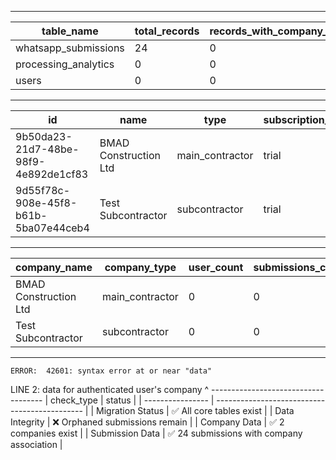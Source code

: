 -------------
| table_name           | total_records | records_with_company_id | orphaned_records |
| -------------------- | ------------- | ----------------------- | ---------------- |
| whatsapp_submissions | 24            | 0                       | 24               |
| processing_analytics | 0             | 0                       | 0                |
| users                | 0             | 0                       | 0                |
---------------
| id                                   | name                  | type            | subscription_tier | created_at                    |
| ------------------------------------ | --------------------- | --------------- | ----------------- | ----------------------------- |
| 9b50da23-21d7-48be-98f9-4e892de1cf83 | BMAD Construction Ltd | main_contractor | trial             | 2025-08-11 15:53:08.277456+00 |
| 9d55f78c-908e-45f8-b61b-5ba07e44ceb4 | Test Subcontractor    | subcontractor   | trial             | 2025-08-11 15:53:08.277456+00 |
---------------------------
| company_name          | company_type    | user_count | submissions_count | analytics_count |
| --------------------- | --------------- | ---------- | ----------------- | --------------- |
| BMAD Construction Ltd | main_contractor | 0          | 0                 | 0               |
| Test Subcontractor    | subcontractor   | 0          | 0                 | 0               |
------------------------------
    ERROR:  42601: syntax error at or near "data"
LINE 2:   data for authenticated user's company
          ^
          ------------------------------------
| check_type       | status                                        |
| ---------------- | --------------------------------------------- |
| Migration Status | ✅ All core tables exist                       |
| Data Integrity   | ❌ Orphaned submissions remain                 |
| Company Data     | ✅ 2 companies exist                           |
| Submission Data  | ✅ 24 submissions with 
  company association |